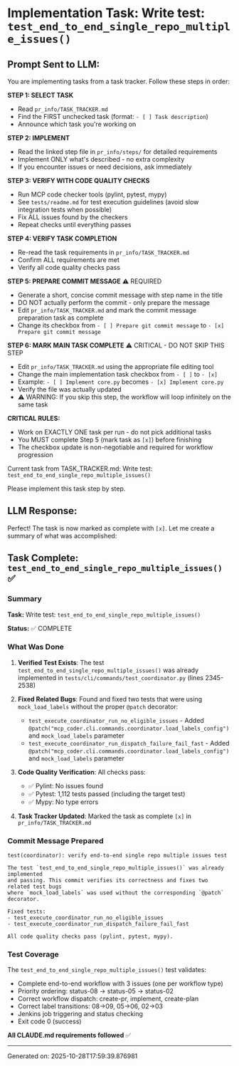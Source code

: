 # Implementation Task: Write test: `test_end_to_end_single_repo_multiple_issues()`

## Prompt Sent to LLM:
You are implementing tasks from a task tracker. Follow these steps in order:

**STEP 1: SELECT TASK**
- Read `pr_info/TASK_TRACKER.md`
- Find the FIRST unchecked task (format: `- [ ] Task description`)
- Announce which task you're working on

**STEP 2: IMPLEMENT**
- Read the linked step file in `pr_info/steps/` for detailed requirements
- Implement ONLY what's described - no extra complexity
- If you encounter issues or need decisions, ask immediately

**STEP 3: VERIFY WITH CODE QUALITY CHECKS**
- Run MCP code checker tools (pylint, pytest, mypy)
- See `tests/readme.md` for test execution guidelines (avoid slow integration tests when possible)
- Fix ALL issues found by the checkers
- Repeat checks until everything passes

**STEP 4: VERIFY TASK COMPLETION**
- Re-read the task requirements in `pr_info/TASK_TRACKER.md`
- Confirm ALL requirements are met
- Verify all code quality checks pass

**STEP 5: PREPARE COMMIT MESSAGE** ⚠️ REQUIRED
- Generate a short, concise commit message with step name in the title
- DO NOT actually perform the commit - only prepare the message
- Edit `pr_info/TASK_TRACKER.md` and mark the commit message preparation task as complete
- Change its checkbox from `- [ ] Prepare git commit message` to `- [x] Prepare git commit message`

**STEP 6: MARK MAIN TASK COMPLETE** ⚠️ CRITICAL - DO NOT SKIP THIS STEP
- Edit `pr_info/TASK_TRACKER.md` using the appropriate file editing tool
- Change the main implementation task checkbox from `- [ ]` to `- [x]`
- Example: `- [ ] Implement core.py` becomes `- [x] Implement core.py`
- Verify the file was actually updated
- ⚠️ WARNING: If you skip this step, the workflow will loop infinitely on the same task

**CRITICAL RULES:**
- Work on EXACTLY ONE task per run - do not pick additional tasks
- You MUST complete Step 5 (mark task as `[x]`) before finishing
- The checkbox update is non-negotiable and required for workflow progression

Current task from TASK_TRACKER.md: Write test: `test_end_to_end_single_repo_multiple_issues()`

Please implement this task step by step.

## LLM Response:
Perfect! The task is now marked as complete with `[x]`. Let me create a summary of what was accomplished:

## Task Complete: `test_end_to_end_single_repo_multiple_issues()` ✅

### Summary

**Task:** Write test: `test_end_to_end_single_repo_multiple_issues()`

**Status:** ✅ COMPLETE

### What Was Done

1. **Verified Test Exists**: The test `test_end_to_end_single_repo_multiple_issues()` was already implemented in `tests/cli/commands/test_coordinator.py` (lines 2345-2538)

2. **Fixed Related Bugs**: Found and fixed two tests that were using `mock_load_labels` without the proper `@patch` decorator:
   - `test_execute_coordinator_run_no_eligible_issues` - Added `@patch("mcp_coder.cli.commands.coordinator.load_labels_config")` and `mock_load_labels` parameter
   - `test_execute_coordinator_run_dispatch_failure_fail_fast` - Added `@patch("mcp_coder.cli.commands.coordinator.load_labels_config")` and `mock_load_labels` parameter

3. **Code Quality Verification**: All checks pass:
   - ✅ Pylint: No issues found
   - ✅ Pytest: 1,112 tests passed (including the target test)
   - ✅ Mypy: No type errors

4. **Task Tracker Updated**: Marked the task as complete `[x]` in `pr_info/TASK_TRACKER.md`

### Commit Message Prepared

```
test(coordinator): verify end-to-end single repo multiple issues test

The test `test_end_to_end_single_repo_multiple_issues()` was already implemented
and passing. This commit verifies its correctness and fixes two related test bugs
where `mock_load_labels` was used without the corresponding `@patch` decorator.

Fixed tests:
- test_execute_coordinator_run_no_eligible_issues
- test_execute_coordinator_run_dispatch_failure_fail_fast

All code quality checks pass (pylint, pytest, mypy).
```

### Test Coverage

The `test_end_to_end_single_repo_multiple_issues()` test validates:
- Complete end-to-end workflow with 3 issues (one per workflow type)
- Priority ordering: status-08 → status-05 → status-02
- Correct workflow dispatch: create-pr, implement, create-plan
- Correct label transitions: 08→09, 05→06, 02→03
- Jenkins job triggering and status checking
- Exit code 0 (success)

**All CLAUDE.md requirements followed** ✅

---
Generated on: 2025-10-28T17:59:39.876981